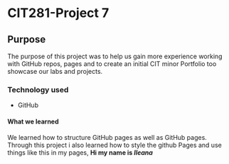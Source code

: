 # CIT281-Project 7

## Purpose
The purpose of this project was to help us gain more experience working with GitHub repos, pages and to create an initial CIT minor Portfolio too showcase our labs and projects.

### Technology used
- GitHub

#### What we learned 
We learned how to structure GitHub pages as well as GitHub pages. Through this project i also learned how to style the github Pages and use things like this in my pages, **Hi my name is _Ileana_**
